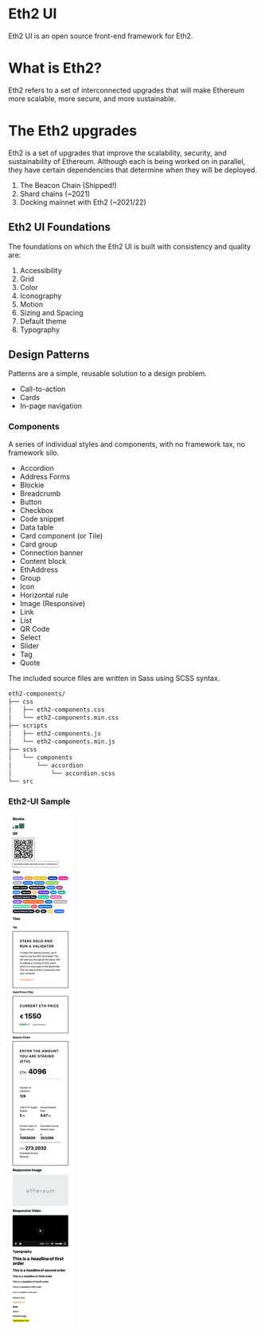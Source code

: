 # Eth2 UI
Eth2 UI is an open source front-end framework for Eth2.

# What is Eth2?
Eth2 refers to a set of interconnected upgrades that will make Ethereum more scalable, more secure, and more sustainable.

# The Eth2 upgrades
Eth2 is a set of upgrades that improve the scalability, security, and sustainability of Ethereum. Although each is being worked on in parallel, they have certain dependencies that determine when they will be deployed.

1. The Beacon Chain (Shipped!)
2. Shard chains (~2021)
3. Docking mainnet with Eth2 (~2021/22)

## Eth2 UI Foundations
The foundations on which the Eth2 UI is built with consistency and quality are:

1. Accessibility
2. Grid
3. Color
4. Iconography
5. Motion
6. Sizing and Spacing
7. Default theme
8. Typography

## Design Patterns
Patterns are a simple, reusable solution to a design problem.

- Call-to-action
- Cards
- In-page navigation

### Components
A series of individual styles and components, with no framework tax, no framework silo.

- Accordion
- Address Forms
- Blockie
- Breadcrumb
- Button
- Checkbox
- Code snippet
- Data table
- Card component (or Tile)
- Card group
- Connection banner
- Content block
- EthAddress
- Group
- Icon
- Horizontal rule
- Image (Responsive)
- Link
- List
- QR Code
- Select
- Slider
- Tag
- Quote

The included source files are written in Sass using SCSS syntax.

```
eth2-components/
├── css
│   ├── eth2-components.css
│   └── eth2-components.min.css
├── scripts
│   ├── eth2-components.js
│   └── eth2-components.min.js
├── scss
│   └── components
│       └── accordion
│           └── accordion.scss
└── src
```

### Eth2-UI Sample

![Eth2-UI Sample](https://raw.githubusercontent.com/Afinitat/Eth2-UI/main/Eth2%20UI%20Sample.png)
